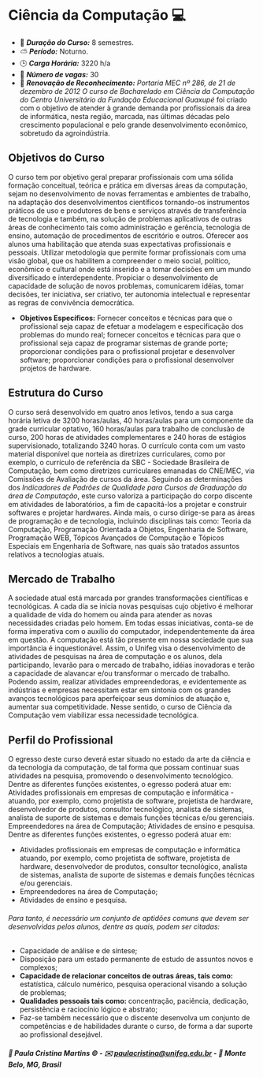 # Ciência da Computação :computer:

* :pushpin: ***Duração do Curso:*** 8 semestres.
* :partly_sunny: ***Período:*** Noturno.
* :clock3: ***Carga Horária:*** 3220 h/a
* :couple: ***Número de vagas:*** 30
* :memo: ***Renovação de Reconhecimento:*** *Portaria MEC nº 286, de 21 de dezembro de 2012 O curso de Bacharelado em Ciência da Computação do Centro Universitário da Fundação Educacional Guaxupé* foi criado com o objetivo de atender à grande demanda por profissionais da área de informática, nesta região, marcada, nas últimas décadas pelo crescimento populacional e pelo grande desenvolvimento econômico, sobretudo da agroindústria.

## Objetivos do Curso

O curso tem por objetivo geral preparar profissionais com uma sólida formação conceitual, teórica e prática em diversas áreas da computação, sejam no desenvolvimento de novas ferramentas e ambientes de trabalho, na adaptação dos desenvolvimentos científicos tornando-os instrumentos práticos de uso e produtores de bens e serviços através de transferência de tecnologia e também, na solução de problemas aplicativos de outras áreas de conhecimento tais como administração e gerência, tecnologia de ensino, automação de procedimentos de escritório e outros. Oferecer aos alunos uma habilitação que atenda suas expectativas profissionais e pessoais. Utilizar metodologia que permite formar profissionais com uma visão global, que os habilitem a compreender o meio social, político, econômico e cultural onde está inserido e a tomar decisões em um mundo diversificado e interdependente. Propiciar o desenvolvimento de capacidade de solução de novos problemas, comunicarem idéias, tomar decisões, ter iniciativa, ser criativo, ter autonomia intelectual e representar as regras de convivência democrática.
* **Objetivos Específicos:** Fornecer conceitos e técnicas para que o profissional seja capaz de efetuar a modelagem e especificação dos problemas do mundo real; fornecer conceitos e técnicas para que o profissional seja capaz de programar sistemas de grande porte; proporcionar condições para o profissional projetar e desenvolver software; proporcionar condições para o profissional desenvolver projetos de hardware.

## Estrutura do Curso

O curso será desenvolvido em quatro anos letivos, tendo a sua carga horária letiva de 3200 horas/aulas, 40 horas/aulas para um componente da grade curricular optativo, 160 horas/aulas para trabalho de conclusão de curso, 200 horas de atividades complementares e 240 horas de estágios supervisionado, totalizando 3240 horas. O currículo conta com um vasto material disponível que norteia as diretrizes curriculares, como por exemplo, o currículo de referência da SBC - Sociedade Brasileira de Computação, bem como diretrizes curriculares emanadas do CNE/MEC, via Comissões de Avaliação de cursos da área.
Seguindo as determinações dos *Indicadores de Padrões de Qualidade para Cursos de Graduação da área de Computação*, este curso valoriza a participação do corpo discente em atividades de laboratórios, a fim de capacitá-los a projetar e construir softwares e projetar hardwares.
Ainda mais, o curso dirige-se para as áreas de programação e de tecnologia, incluindo disciplinas tais como: Teoria da Computação, Programação Orientada a Objetos, Engenharia de Software, Programação WEB, Tópicos Avançados de Computação e Tópicos Especiais em Engenharia de Software, nas quais são tratados assuntos relativos a tecnologias atuais.

## Mercado de Trabalho

A sociedade atual está marcada por grandes transformações científicas e tecnológicas. A cada dia se inicia novas pesquisas cujo objetivo é melhorar a qualidade de vida do homem ou ainda para atender as novas necessidades criadas pelo homem. Em todas essas iniciativas, conta-se de forma imperativa com o auxílio do computador, independentemente da área em questão. A computação está tão presente em nossa sociedade que sua importância é inquestionável.
Assim, o Unifeg visa o desenvolvimento de atividades de pesquisas na área de computação e os alunos, dela participando, levarão para o mercado de trabalho, idéias inovadoras e terão a capacidade de alavancar e/ou transformar o mercado de trabalho. Podendo assim, realizar atividades empreendedoras, e evidentemente as indústrias e empresas necessitam estar em sintonia com os grandes avanços tecnológicos para aperfeiçoar seus domínios de atuação e, aumentar sua competitividade. Nesse sentido, o curso de Ciência da Computação vem viabilizar essa necessidade tecnológica.

## Perfil do Profissional

O egresso deste curso deverá estar situado no estado da arte da ciência e da tecnologia da computação, de tal forma que possam continuar suas atividades na pesquisa, promovendo o desenvolvimento tecnológico. Dentre as diferentes funções existentes, o egresso poderá atuar em: Atividades profissionais em empresas de computação e informática - atuando, por exemplo, como projetista de software, projetista de hardware, desenvolvedor de produtos, consultor tecnológico, analista de sistemas, analista de suporte de sistemas e demais funções técnicas e/ou gerenciais. Empreendedores na área de Computação; Atividades de ensino e pesquisa. Dentre as diferentes funções existentes, o egresso poderá atuar em:

* Atividades profissionais em empresas de computação e informática atuando, por exemplo, como projetista de software, projetista de hardware, desenvolvedor de produtos, consultor tecnológico, analista de sistemas, analista de suporte de sistemas e demais funções técnicas e/ou gerenciais.
* Empreendedores na área de Computação;
* Atividades de ensino e pesquisa.
###### Para tanto, é necessário um conjunto de aptidões comuns que devem ser desenvolvidas pelos alunos, dentre as quais, podem ser citadas:
* Capacidade de análise e de síntese;
* Disposição para um estado permanente de estudo de assuntos novos e complexos;
* **Capacidade de relacionar conceitos de outras áreas, tais como:** estatística, cálculo numérico, pesquisa operacional visando a solução de problemas;
* **Qualidades pessoais tais como:** concentração, paciência, dedicação, persistência e raciocínio lógico e abstrato;
* Faz-se também necessário que o discente desenvolva um conjunto de competências e de habilidades durante o curso, de forma a dar suporte ao profissional desejável.


##### :busts_in_silhouette: Paula Cristina Martins :copyright: - :envelope: paulacristina@unifeg.edu.br - :house_with_garden: Monte Belo, MG, Brasil
